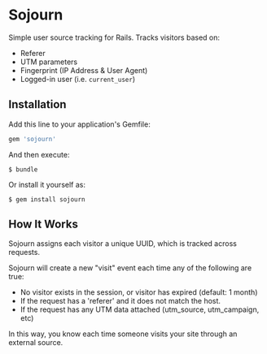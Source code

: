 # Sojourn

Simple user source tracking for Rails. Tracks visitors based on:

* Referer
* UTM parameters
* Fingerprint (IP Address & User Agent)
* Logged-in user (i.e. `current_user`)

## Installation

Add this line to your application's Gemfile:

```ruby
gem 'sojourn'
```

And then execute:

    $ bundle

Or install it yourself as:

    $ gem install sojourn

## How It Works

Sojourn assigns each visitor a unique UUID, which is tracked across requests.

Sojourn will create a new "visit" event each time any of the following are true:

* No visitor exists in the session, or visitor has expired (default: 1 month)
* If the request has a 'referer' and it does not match the host.
* If the request has any UTM data attached (utm_source, utm_campaign, etc)

In this way, you know each time someone visits your site through an external source.
